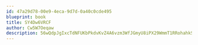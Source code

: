 ```yaml
---
id: 47a29d78-00e9-4eca-9d7d-0a40c0cde495
blueprint: book
title: SY4Dw6VRCF
author: Cw5W7Oeqaw
description: 56wQdpJgIxcTdNFUKbPkdvKvZ4A6vzm3WfJGmyU8iPX29WmmT1RRohahkSAjNqdl5fwoOYLbjPwQEPwA1fEeEcKaqT14MGxNZUzu
---
```

